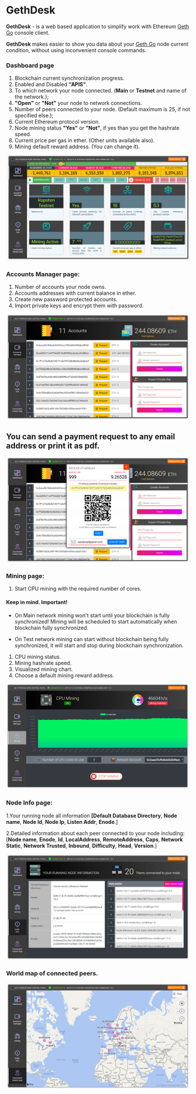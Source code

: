 # GethDesk

**GethDesk** - is a web based application to simplify work with Ethereum [Geth Go](https://github.com/ethereum/go-ethereum/wiki/geth) console client.

**GethDesk** makes easier to show you data about your [Geth Go](https://github.com/ethereum/go-ethereum/wiki/geth) node current 
condition, without using inconvenient console commands.

### Dashboard page
1. Blockchain current synchronization progress.
2. Enabled and Disabled **"APIS"**.
3. To which network your node connected. (**Main** or **Testnet** and name of 
   the network.);
4. **"Open"** or **"Not"** your node to network connections.
5. Number of peers connected to your node. (Default maximum is 25, if not 
   specified else.);
6. Current Ethereum protocol version.
7. Node mining status **"Yes"** or **"Not"**, if yes than you get the hashrate speed. 
8. Current price per gas in ether. (Other units available also).
9. Mining default reward address. (You can change it).

![GitHub Logo](/readmeIMG/dashboard.jpg)


### Accounts Manager page:
1. Number of accounts your node owns.
2. Accounts addresses with current balance in ether.
3. Create new password protected accounts.
4. Import private keys and encrypt them with password.

![GitHub Logo](/readmeIMG/accounts.jpg)

## You can send a payment request to any email address or print it as pdf.
![GitHub Logo](/readmeIMG/paymentRequest.jpg)

### Mining page:
1. Start CPU mining with the required number of cores.
   
#### Keep in mind. Important!

* On Main network mining won't start until your blockchain is fully synchronized! Mining will be scheduled to start automatically when blockchain fully synchronized.

* On Test network mining can start without blockchain being fully synchronized, it will start and stop during blockchain synchronization.
 
1. CPU mining status.
2. Mining hashrate speed.
3. Visualized mining chart.
4. Choose a default mining reward address.

![GitHub Logo](/readmeIMG/mining.png)

### Node Info page:
1.Your running node all information **[Default Database Directory**, **Node name**, **Node 
  Id**, **Node Ip**, **Listen Addr**, **Enode**.]

2.Detailed information about each peer connected to your node including: [**Node name**, **Enode**, **Id**, 
  **LocalAddress**, **RemoteAddress**, **Caps**, **Network Static**, **Network Trusted**, 
  **Inbound**, **Difficulty**, **Head**, **Version**.]
  
![GitHub Logo](/readmeIMG/nodeInfo.jpg)

### World map of connected peers.

![GitHub Logo](/readmeIMG/mapofNodes.jpg)

